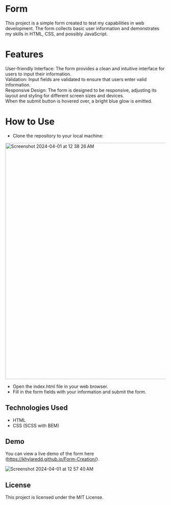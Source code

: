 <h1>Form</h1>

This project is a simple form created to test my capabilities in web development. The form collects basic user information and demonstrates my skills in HTML, CSS, and possibly JavaScript.

<h1>Features</h1>

User-friendly Interface: The form provides a clean and intuitive interface for users to input their information.<br>
Validation: Input fields are validated to ensure that users enter valid information.<br>
Responsive Design: The form is designed to be responsive, adjusting its layout and styling for different screen sizes and devices. <br> When the submit button is hovered over, a bright blue glow is emitted. 


<h1>How to Use</h1>
<ul>
  <li>Clone the repository to your local machine:</li>
</ul>
<img width="742" alt="Screenshot 2024-04-01 at 12 38 26 AM" src="https://github.com/KhylaRedd/Form-Creation/assets/152443591/1914fcfd-41b4-4e4c-bacb-b5b5abddf155">
<ul>
  <li>Open the index.html file in your web browser.</li>
  <li>Fill in the form fields with your information and submit the form.</li>
</ul>

## Technologies Used

- HTML
- CSS (SCSS with BEM)

  
## Demo

You can view a live demo of the form here (https://khylaredd.github.io/Form-Creation/).

![Screenshot 2024-04-01 at 12 57 40 AM](https://github.com/KhylaRedd/Form-Creation/assets/152443591/04a16d33-7629-43e9-8e40-89f19c6cb976)


## License

This project is licensed under the MIT License.

